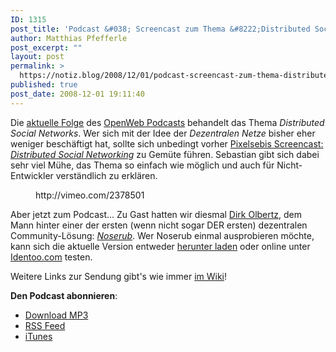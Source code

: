 ```yaml
---
ID: 1315
post_title: 'Podcast &#038; Screencast zum Thema &#8222;Distributed Social Networks&#8220;'
author: Matthias Pfefferle
post_excerpt: ""
layout: post
permalink: >
  https://notiz.blog/2008/12/01/podcast-screencast-zum-thema-distributed-social-networks/
published: true
post_date: 2008-12-01 19:11:40
---
```

<!-- wp:paragraph -->
<p>Die <a href="http://openweb.mixxt.de/networks/blog/post.pixelsebi:6">aktuelle Folge</a> des <a href="http://www.openweb-podcast.de">OpenWeb Podcasts</a> behandelt das Thema <em>Distributed Social Networks</em>. Wer sich mit der Idee der <em>Dezentralen Netze</em> bisher eher weniger beschäftigt hat, sollte sich unbedingt vorher <a href="http://pixelsebi.com/2008-11-29/screencast-distributed-social-networking/">Pixelsebis Screencast: <em>Distributed Social Networking</em></a> zu Gemüte führen. Sebastian gibt sich dabei sehr viel Mühe, das Thema so einfach wie möglich und auch für Nicht-Entwickler verständlich zu erklären.</p>
<!-- /wp:paragraph -->

<!-- wp:core-embed/vimeo {"url":"http://vimeo.com/2378501","align":"wide","type":"video","providerNameSlug":"vimeo"} -->
<figure class="wp-block-embed-vimeo wp-block-embed alignwide is-type-video is-provider-vimeo">
	http://vimeo.com/2378501
</figure>
<!-- /wp:core-embed/vimeo -->

<!-- wp:paragraph -->
<p>Aber jetzt zum Podcast... Zu Gast hatten wir diesmal <a href="http://olbertz.de/blog/">Dirk Olbertz</a>, dem Mann hinter einer der ersten (wenn nicht sogar DER ersten) dezentralen Community-Lösung: <em><a href="http://noserub.com/">Noserub</a></em>. Wer Noserub einmal ausprobieren möchte, kann sich die aktuelle Version entweder <a href="http://noserub.com/download/">herunter laden</a> oder online unter <a href="http://identoo.com/">Identoo.com</a> testen.</p>
<!-- /wp:paragraph -->

<!-- wp:paragraph -->
<p>Weitere Links zur Sendung gibt's wie immer <a href="http://openweb.mixxt.de/networks/wiki/index.episode-5">im Wiki</a>!</p>
<!-- /wp:paragraph -->

<!-- wp:paragraph -->
<p><strong>Den Podcast abonnieren</strong>:</p>
<!-- /wp:paragraph -->

<!-- wp:list -->
<ul>
	<li><a href="http://openwebpodcast.de/mp3/openweb06.mp3">Download MP3</a></li>
	<li><a href="http://feeds.feedburner.com/openwebcast">RSS Feed</a></li>
	<li><a href="http://phobos.apple.com/WebObjects/MZStore.woa/wa/viewPodcast?id=294732929">iTunes</a></li>
</ul>
<!-- /wp:list -->